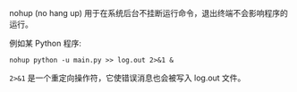 nohup (no hang up) 用于在系统后台不挂断运行命令，退出终端不会影响程序的运行。

例如某 Python 程序:

`nohup python -u main.py >> log.out 2>&1 &   `

`2>&1` 是一个重定向操作符，它使错误消息也会被写入 log.out 文件。